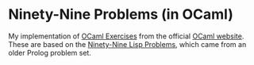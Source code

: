 # Ninety-Nine Problems (in OCaml)

My implementation of [OCaml Exercises](https://ocaml.org/problems) from the official [OCaml website](https://ocaml.org/).
These are based on the [Ninety-Nine Lisp Problems](https://www.ic.unicamp.br/~meidanis/courses/mc336/problemas-lisp/L-99_Ninety-Nine_Lisp_Problems.html),
which came from an older Prolog problem set.
